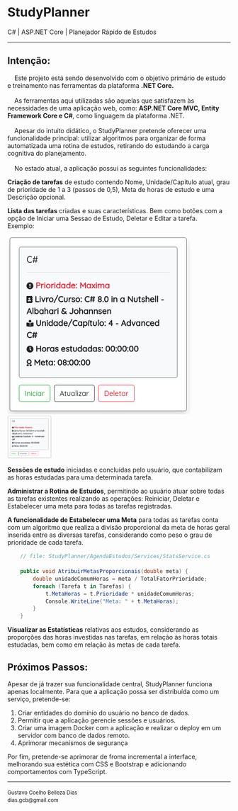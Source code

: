 <h1>StudyPlanner</h1> 
C# | ASP.NET Core | Planejador Rápido de Estudos
<hr>
<h2>Intenção:</h2>
<span>
&nbsp; &nbsp; Este projeto está sendo desenvolvido com o objetivo primário de estudo
e treinamento nas ferramentas da plataforma <strong>.NET Core.</strong>
<br/><br/>
&nbsp; &nbsp; As ferramentas aqui utilizadas são aquelas que satisfazem às necessidades
de uma aplicação web, como: <strong>ASP.NET Core MVC, Entity Framework Core e C#</strong>,
como linguagem da plataforma .NET. 
<br/><br/>
&nbsp; &nbsp; Apesar do intuito didático, o StudyPlanner pretende oferecer uma funcionalidade
principal: utilizar algoritmos para organizar de forma automatizada uma rotina 
de estudos, retirando do estudando a carga cognitiva do planejamento.<br/><br/>
</span>
&nbsp; &nbsp; No estado atual, a aplicação possui as seguintes funcionalidades:

<strong>Criação de tarefas</strong> de estudo contendo Nome, Unidade/Capítulo atual, grau de prioridade de
1 a 3 (passos de 0,5), Meta de horas de estudo e uma Descrição opcional.

<strong>Lista das tarefas</strong> criadas e suas características. Bem como botões
com a opção de Iniciar uma Sessao de Estudo, Deletar e Editar a tarefa.<br/>
Exemplo:<br/>

![alt text](https://github.com/gubelleza/StudyPlanner/blob/dev/AgendaEstudos/docs/imgs/CardTarefa.png)
<img src="https://github.com/gubelleza/StudyPlanner/blob/dev/AgendaEstudos/docs/imgs/CardTarefa.png" width="100">

<strong>Sessões de estudo</strong> iniciadas e concluídas pelo usuário, que contabilizam
as horas estudadas para uma determinada tarefa.

<strong>Administrar a Rotina de Estudos</strong>, permitindo ao usuário atuar sobre 
todas as tarefas existentes realizando as operações: Reiniciar, Deletar e Estabelecer
uma meta para todas as tarefas registradas.

<strong>A funcionalidade de Estabelecer uma Meta</strong> para todas as tarefas conta com um
algoritmo que realiza a divisão proporcional da meta de horas geral inserida
entre as diversas tarefas, considerando como peso o grau de prioridade de 
cada tarefa.     

```C#
    // file: StudyPlanner/AgendaEstudos/Services/StatsService.cs
    
    public void AtribuirMetasProporcionais(double meta) {
        double unidadeComumHoras = meta / TotalFatorPrioridade;            
        foreach (Tarefa t in Tarefas) {
            t.MetaHoras = t.Prioridade * unidadeComumHoras;
            Console.WriteLine("Meta: " + t.MetaHoras);
        }
    }     
``` 
<strong>Visualizar as Estatísticas</strong> relativas aos estudos, considerando as
proporções das horas investidas nas tarefas, em relação às horas totais estudadas,
bem como em relação às metas de cada tarefa.

<h2>Próximos Passos:</h2>
<span>
    Apesar de já trazer sua funcionalidade central, StudyPlanner funciona apenas localmente.
    Para que a aplicação possa ser distribuída como um serviço, pretende-se: 
</span>
<ol>
    <li>Criar entidades do domínio do usuário no banco de dados.</li>
    <li>Permitir que a aplicação gerencie sessões e usuários.</li>
    <li>
    Criar uma imagem Docker com a aplicação e realizar o deploy em um servidor com
    banco de dados remoto.
    </li>
    <li>Aprimorar mecanismos de segurança</li>
</ol>
<span>
    Por fim, pretende-se aprimorar de froma incremental a interface, melhorando sua
    estética com CSS e Bootstrap e adicionando comportamentos com TypeScript.
</span>
<br>
<hr>
<footer>
<small>
Gustavo Coelho Belleza Dias<br>
dias.gcb@gmail.com
</small>
</footer>
